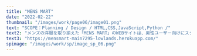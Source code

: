 ```yaml
---
title: "MENS MART"
date: "2022-02-22"
thumbnail: "/images/work/page06/image01.png"
text: "SCOPE：Planning / Design / HTML,CSS,JavaScript,Python /"
text2: "メンズの洋服を取り揃えた「MENS MART」のWEBサイトは、男性ユーザー向けにスタイリッシュでシンプルな作りに仕上げています。また、白と黒を使い分けることで商品を際立たせています。ECサイト仕様に多様な機能を追加し、決済システムを導入しています。"
text3: "https://mensmart-main7295-lowlands.herokuapp.com/"
spimage: "/images/work/sp/image_sp_06.png"
---
```

